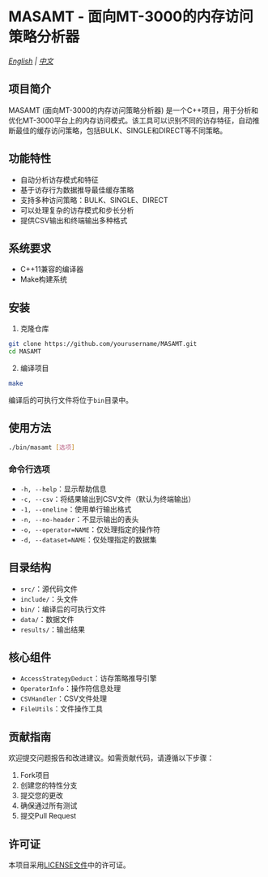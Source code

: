 # MASAMT - 面向MT-3000的内存访问策略分析器

*[English](README.md) | [中文](README_CN.md)*

## 项目简介
MASAMT (面向MT-3000的内存访问策略分析器) 是一个C++项目，用于分析和优化MT-3000平台上的内存访问模式。该工具可以识别不同的访存特征，自动推断最佳的缓存访问策略，包括BULK、SINGLE和DIRECT等不同策略。

## 功能特性
- 自动分析访存模式和特征
- 基于访存行为数据推导最佳缓存策略
- 支持多种访问策略：BULK、SINGLE、DIRECT
- 可以处理复杂的访存模式和步长分析
- 提供CSV输出和终端输出多种格式

## 系统要求
- C++11兼容的编译器
- Make构建系统

## 安装
1. 克隆仓库
```bash
git clone https://github.com/yourusername/MASAMT.git
cd MASAMT
```

2. 编译项目
```bash
make
```

编译后的可执行文件将位于`bin`目录中。

## 使用方法
```bash
./bin/masamt [选项]
```

### 命令行选项
- `-h, --help`：显示帮助信息
- `-c, --csv`：将结果输出到CSV文件（默认为终端输出）
- `-1, --oneline`：使用单行输出格式
- `-n, --no-header`：不显示输出的表头
- `-o, --operator=NAME`：仅处理指定的操作符
- `-d, --dataset=NAME`：仅处理指定的数据集

## 目录结构
- `src/`：源代码文件
- `include/`：头文件
- `bin/`：编译后的可执行文件
- `data/`：数据文件
- `results/`：输出结果

## 核心组件
- `AccessStrategyDeduct`：访存策略推导引擎
- `OperatorInfo`：操作符信息处理
- `CSVHandler`：CSV文件处理
- `FileUtils`：文件操作工具

## 贡献指南
欢迎提交问题报告和改进建议。如需贡献代码，请遵循以下步骤：
1. Fork项目
2. 创建您的特性分支
3. 提交您的更改
4. 确保通过所有测试
5. 提交Pull Request

## 许可证
本项目采用[LICENSE文件](LICENSE)中的许可证。 